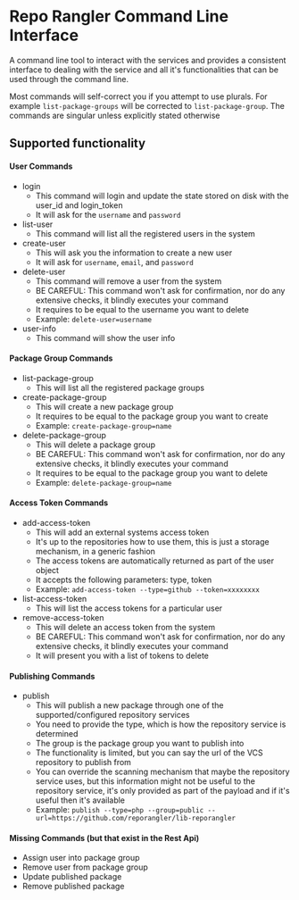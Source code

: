 # Repo Rangler Command Line Interface
A command line tool to interact with the services and provides a consistent interface to dealing with the service and 
all it's functionalities that can be used through the command line. 

Most commands will self-correct you if you attempt to use plurals. For example `list-package-groups` will be 
corrected to `list-package-group`. The commands are singular unless explicitly stated otherwise

## Supported functionality

#### User Commands
- login
    - This command will login and update the state stored on disk with the user_id and login_token
    - It will ask for the `username` and `password`
- list-user
    - This command will list all the registered users in the system
- create-user
    - This will ask you the information to create a new user
    - It will ask for `username`, `email`, and `password`
- delete-user
    - This command will remove a user from the system
    - BE CAREFUL: This command won't ask for confirmation, nor do any extensive checks, it blindly executes your command
    - It requires to be equal to the username you want to delete
    - Example: `delete-user=username` 
- user-info
    - This command will show the user info

#### Package Group Commands
- list-package-group
    - This will list all the registered package groups
- create-package-group
    - This will create a new package group
    - It requires to be equal to the package group you want to create
    - Example: `create-package-group=name`
- delete-package-group
    - This will delete a package group
    - BE CAREFUL: This command won't ask for confirmation, nor do any extensive checks, it blindly executes your command
    - It requires to be equal to the package group you want to delete
    - Example: `delete-package-group=name`
    
#### Access Token Commands
- add-access-token
    - This will add an external systems access token
    - It's up to the repositories how to use them, this is just a storage mechanism, in a generic fashion
    - The access tokens are automatically returned as part of the user object
    - It accepts the following parameters: type, token
    - Example: `add-access-token --type=github --token=xxxxxxxx`
- list-access-token
    - This will list the access tokens for a particular user
- remove-access-token
    - This will delete an access token from the system
    - BE CAREFUL: This command won't ask for confirmation, nor do any extensive checks, it blindly executes your command
    - It will present you with a list of tokens to delete
    
#### Publishing Commands 
- publish
    - This will publish a new package through one of the supported/configured repository services
    - You need to provide the type, which is how the repository service is determined
    - The group is the package group you want to publish into
    - The functionality is limited, but you can say the url of the VCS repository to publish from
    - You can override the scanning mechanism that maybe the repository service uses, but this information might not 
        be useful to the repository service, it's only provided as part of the payload and if it's useful then it's available
    - Example: `publish --type=php --group=public --url=https://github.com/reporangler/lib-reporangler`

#### Missing Commands (but that exist in the Rest Api)
- Assign user into package group
- Remove user from package group
- Update published package
- Remove published package
